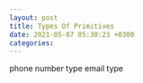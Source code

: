 ```yaml
---
layout: post
title: Types Of Primitives
date: 2021-05-07 05:30:23 +0300
categories:
---
```

phone number type
email type
